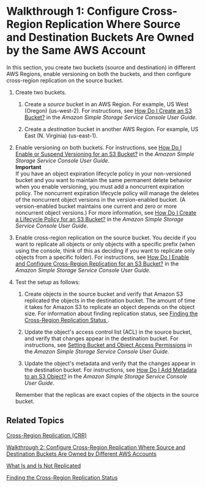# Walkthrough 1: Configure Cross\-Region Replication Where Source and Destination Buckets Are Owned by the Same AWS Account<a name="crr-walkthrough1"></a>

In this section, you create two buckets \(source and destination\) in different AWS Regions, enable versioning on both the buckets, and then configure cross\-region replication on the source bucket\.

1. Create two buckets\.

   1. Create a *source* bucket in an AWS Region\. For example, US West \(Oregon\) \(us\-west\-2\)\. For instructions, see [How Do I Create an S3 Bucket?](http://docs.aws.amazon.com/AmazonS3/latest/user-guide/create-bucket.html) in the *Amazon Simple Storage Service Console User Guide*\.

   1. Create a *destination* bucket in another AWS Region\. For example, US East \(N\. Virginia\) \(us\-east\-1\)\.

1. Enable versioning on both buckets\. For instructions, see [How Do I Enable or Suspend Versioning for an S3 Bucket?](http://docs.aws.amazon.com/AmazonS3/latest/user-guide/enable-versioning.html) in the *Amazon Simple Storage Service Console User Guide*\.  
**Important**  
If you have an object expiration lifecycle policy in your non\-versioned bucket and you want to maintain the same permanent delete behavior when you enable versioning, you must add a noncurrent expiration policy\. The noncurrent expiration lifecycle policy will manage the deletes of the noncurrent object versions in the version\-enabled bucket\. \(A version\-enabled bucket maintains one current and zero or more noncurrent object versions\.\) For more information, see [ How Do I Create a Lifecycle Policy for an S3 Bucket?](http://docs.aws.amazon.com/AmazonS3/latest/user-guide/create-lifecycle.html) in the *Amazon Simple Storage Service Console User Guide*\. 

1. Enable cross\-region replication on the source bucket\. You decide if you want to replicate all objects or only objects with a specific prefix \(when using the console, think of this as deciding if you want to replicate only objects from a specific folder\)\. For instructions, see [How Do I Enable and Configure Cross\-Region Replication for an S3 Bucket?](http://docs.aws.amazon.com/AmazonS3/latest/user-guide/enable-crr.html) in the *Amazon Simple Storage Service Console User Guide*\.

1. Test the setup as follows:

   1. Create objects in the source bucket and verify that Amazon S3 replicated the objects in the destination bucket\. The amount of time it takes for Amazon S3 to replicate an object depends on the object size\. For information about finding replication status, see [Finding the Cross\-Region Replication Status ](crr-status.md)\. 

   1. Update the object's access control list \(ACL\) in the source bucket, and verify that changes appear in the destination bucket\. For instructions, see [Setting Bucket and Object Access Permissions](http://docs.aws.amazon.com/AmazonS3/latest/user-guide/set-permissions.html) in the *Amazon Simple Storage Service Console User Guide*\.

   1. Update the object's metadata and verify that the changes appear in the destination bucket\. For instructions, see [How Do I Add Metadata to an S3 Object?](http://docs.aws.amazon.com/AmazonS3/latest/user-guide/add-object-metadata.html) in the *Amazon Simple Storage Service Console User Guide*\.

   Remember that the replicas are exact copies of the objects in the source bucket\.

## Related Topics<a name="crr-wt1-related-topics"></a>

[Cross\-Region Replication \(CRR\)](crr.md)

[Walkthrough 2: Configure Cross\-Region Replication Where Source and Destination Buckets Are Owned by Different AWS Accounts](crr-walkthrough-2.md)

[What Is and Is Not Replicated](crr-what-is-isnot-replicated.md)

[Finding the Cross\-Region Replication Status ](crr-status.md)